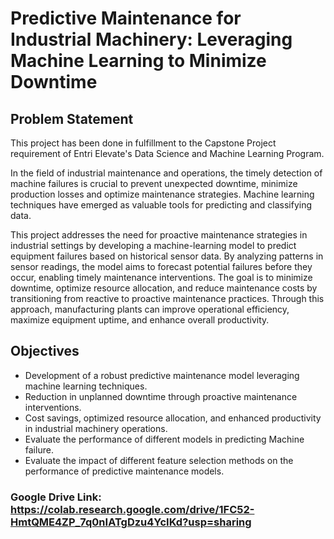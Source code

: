 # Predictive Maintenance for Industrial Machinery: Leveraging Machine Learning to Minimize Downtime

## Problem Statement

This project has been done in fulfillment to the Capstone Project requirement of Entri Elevate's Data Science and Machine Learning Program.

In the field of industrial maintenance and operations, the timely detection of machine failures is crucial to prevent unexpected downtime, minimize production losses and optimize maintenance strategies. Machine learning techniques have emerged as valuable tools for predicting and classifying data.

This project addresses the need for proactive maintenance strategies in industrial settings by developing a machine-learning model to predict equipment failures based on historical sensor data. By analyzing patterns in sensor readings, the model aims to forecast potential failures before they occur, enabling timely maintenance interventions. The goal is to minimize downtime, optimize resource allocation, and reduce maintenance costs by transitioning from reactive to proactive maintenance practices. Through this approach, manufacturing plants can improve operational efficiency, maximize equipment uptime, and enhance overall productivity.

## Objectives

* Development of a robust predictive maintenance model leveraging machine learning techniques.
* Reduction in unplanned downtime through proactive maintenance interventions.
* Cost savings, optimized resource allocation, and enhanced productivity in industrial machinery operations.
* Evaluate the performance of different models in predicting Machine failure.
* Evaluate the impact of different feature selection methods on the performance of predictive maintenance models.


### Google Drive Link: https://colab.research.google.com/drive/1FC52-HmtQME4ZP_7q0nIATgDzu4YcIKd?usp=sharing
